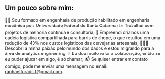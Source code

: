 ## Um pouco sobre mim:

👨‍🎓 Sou formado em engenharia de produção habilitado em engenharia mecânica pela Universidade Federal de Santa Catarina;
📈 Trabalhei com projetos de melhoria contínua e consultoria;
🍻 Empreendi criamos uma cadeia logística compartilhada para barris de chope, o que resultou em uma redução de 40% nos custos logísticos das cervejarias artesanais;
👨🏻‍💻 Descobri a minha paixão pelo mundo dos dados e estou migrando para a área de analytics engineering; 
💡 Eu dou muito valor a colaboração, então se eu puder ajudar em algo, é só chamar;
📬 Se quiser entrar em contato comigo, pode me enviar uma mensagem no email: raphaelfurado.f@gmail.com.

<!---
rapha-ff/rapha-ff is a ✨ special ✨ repository because its `README.md` (this file) appears on your GitHub profile.
You can click the Preview link to take a look at your changes.
--->
